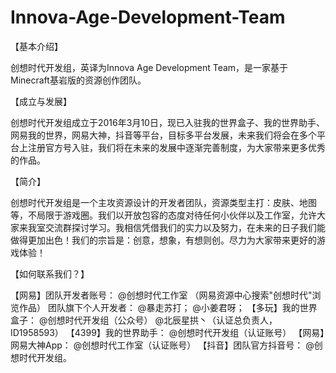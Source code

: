 # Innova-Age-Development-Team
【基本介绍】  

创想时代开发组，英译为Innova Age Development Team，是一家基于Minecraft基岩版的资源创作团队。  

【成立与发展】  

创想时代开发组成立于2016年3月10日，现已入驻我的世界盒子、我的世界助手、网易我的世界，网易大神，抖音等平台，目标多平台发展，未来我们将会在多个平台上注册官方号入驻，我们将在未来的发展中逐渐完善制度，为大家带来更多优秀的作品。  

【简介】  

创想时代开发组是一个主攻资源设计的开发者团队，资源类型主打：皮肤、地图等，不局限于游戏圈。我们以开放包容的态度对待任何小伙伴以及工作室，允许大家来我室交流群探讨学习。我相信凭借我们的实力以及努力，在未来的日子我们能做得更加出色！我们的宗旨是：创意，想象，有想则创。尽力为大家带来更好的游戏体验！  

【如何联系我们？】  

【网易】团队开发者账号：
@创想时代工作室
（网易资源中心搜索"创想时代"浏览作品）
团队旗下个人开发者：
@暴走苏打；
@小姜君呀；
【多玩】我的世界盒子：
@创想时代开发组（公众号）
@北辰星拱丶（认证总负责人，ID1958593）
【4399】我的世界助手：
@创想时代开发组（认证账号）
【网易】网易大神App：
@创想时代工作室（认证账号）
【抖音】团队官方抖音号：
@创想时代开发组。
